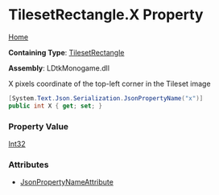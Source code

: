 # TilesetRectangle\.X Property

[Home](../../../README.md)

**Containing Type**: [TilesetRectangle](../README.md)

**Assembly**: LDtkMonogame\.dll

  
 X pixels coordinate of the top\-left corner in the Tileset image 

```csharp
[System.Text.Json.Serialization.JsonPropertyName("x")]
public int X { get; set; }
```

### Property Value

[Int32](https://docs.microsoft.com/en-us/dotnet/api/system.int32)

### Attributes

* [JsonPropertyNameAttribute](https://docs.microsoft.com/en-us/dotnet/api/system.text.json.serialization.jsonpropertynameattribute)

